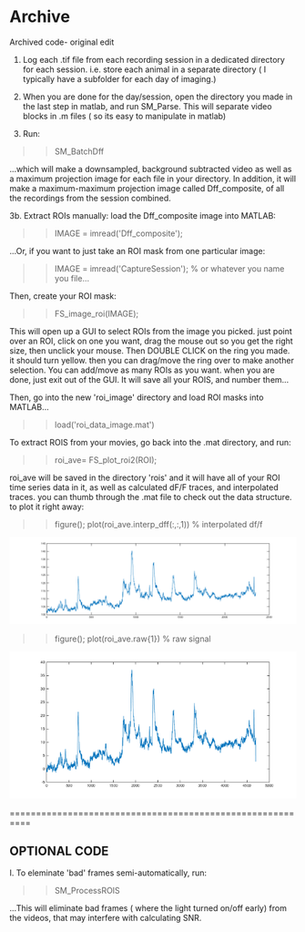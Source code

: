 # Archive
Archived code- original edit



1. Log each .tif file from each recording session in  a dedicated directory for each session. i.e. store each animal in a separate directory ( I typically have a subfolder for each day of imaging.)


2. When you are done for the day/session, open the directory you made in the last step in matlab, and run SM_Parse. This will separate video blocks in .m files ( so its easy to manipulate in matlab)


3. Run:

>> SM_BatchDff

...which will make a downsampled, background subtracted video as well as a maximum projection image for each file in your directory. In addition, it will make a maximum-maximum projection image called Dff_composite, of all the recordings from the session combined.


3b. Extract ROIs manually:
load the Dff_composite image into MATLAB:


>> IMAGE = imread('Dff_composite');

...Or, if you want to just take an ROI mask from one particular image:

>> IMAGE = imread('CaptureSession'); % or whatever you name you file...



Then, create your ROI mask:

>>FS_image_roi(IMAGE);

This will open up a GUI to select ROIs from the image you picked. just point over an ROI, click on one you want, drag the mouse out so you get the right size, then unclick your mouse. Then DOUBLE CLICK on the ring you made. it should turn yellow. then you can drag/move the ring over to make another selection.  You can add/move as many ROIs as you want. when you are done, just exit out of the GUI. It will save all your ROIS, and number them...



Then, go into the new 'roi_image' directory and load ROI masks into MATLAB...

>> load('roi_data_image.mat')


To extract ROIS from your movies, go back into the .mat directory, and run:

>> roi_ave= FS_plot_roi2(ROI);


roi_ave will be saved in the directory 'rois' and it will have all of your ROI time series data in it, as well as calculated dF/F traces, and interpolated traces. you can thumb through the .mat file to check out the data structure. to plot it right away:

>> figure(); plot(roi_ave.interp_dff(:,:,1)) % interpolated df/f

![ScreenShot](SW_im1.png)

>> figure(); plot(roi_ave.raw{1}) % raw signal

![ScreenShot](SW_im2.png)

==========================================================

## OPTIONAL CODE

I. To eleminate 'bad' frames semi-automatically, run:

>> SM_ProcessROIS

...This will eliminate bad frames ( where the light turned on/off early) from the videos, that may interfere with calculating SNR.





